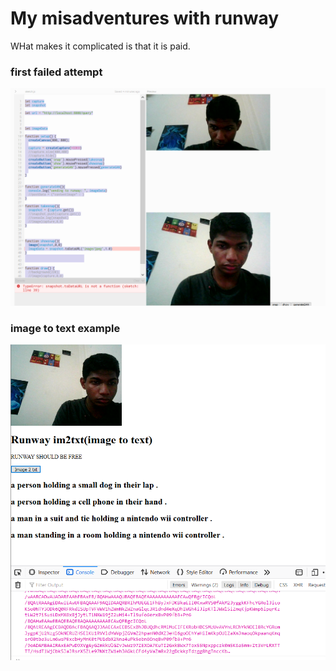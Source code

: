 # My misadventures with runway

WHat makes it complicated is that it is paid.

### first failed attempt

![](failed.png)

### image to text example

![](myim2txt.png)